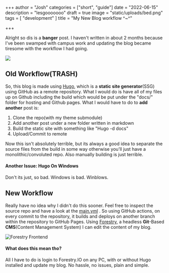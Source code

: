 +++
author = "Josh"
categories = ["short", "guide"]
date = "2022-06-15"
description = "lesgooooooo"
draft = true
image = "static/uploads/bed.png"
tags = [
    "development"
    ]
title = "My New Blog workflow ^~^"

+++
<!--more-->

Alright so dis is a **banger** post. I haven't written in about 2 months because I've been swamped with campus work and updating the blog became tiresome with the workflow I had going. 

 ![](https://macawls.dev/apu-gallery/apu/beer.jpeg)

## Old Workflow(TRASH)

So, this blog is made using [Hugo](), which is a **static site generator**(SSG) using GitHub as a remote repository. What I would do is have all of my files up on Github including the build which would be put under the "docs/" folder for hosting and Github pages. What I would have to do to **add another** post is:

1. Clone the repo(with my theme submodule)
2. Add another post under a new folder written in markdown
3. Build the static site with something like "Hugo -d docs" 
4. Upload/Commit to remote

Now this isn't absolutely terrible, but its always a good idea to separate the source files from the build in some way otherwise you'll just have a monolithic/convoluted repo. Also manually building is just terrible. 

#### Another Issue: Hugo On Windows

Don't its just, so bad. Windows is bad. Winblows. 

## New Workflow 

Really have no idea why I didn't do this sooner. Feel free to inspect the source repo and have a look at the [main.yml](https://github.com/Macawls/blog/blob/based/.github/workflows/main.yml "main.yml") . So using GitHub actions, on every commit to the repository, it builds and deploys on another branch within the repository to GitHub Pages. Using [Forestry](), a headless **Git**-Based **CMS**(Content Management System) I can edit the content of my blog. 

![Forestry Frontend](https://i.imgur.com/DV6cRA6.png)

#### What does this mean tho?

All I have to do is login to Forestry.IO on any PC, with or without Hugo installed and update my blog. No hassle, no issues, plain and simple. 